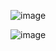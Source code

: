 ![image](https://github.com/ShahbazVK/QuizMinds-TypeScript/assets/63925374/884bdd21-705e-4651-8a90-3bfe3224ecbd)

![image](https://github.com/ShahbazVK/QuizMinds-TypeScript/assets/63925374/77686c35-347c-4b3b-b6c9-c28ebc285035)
